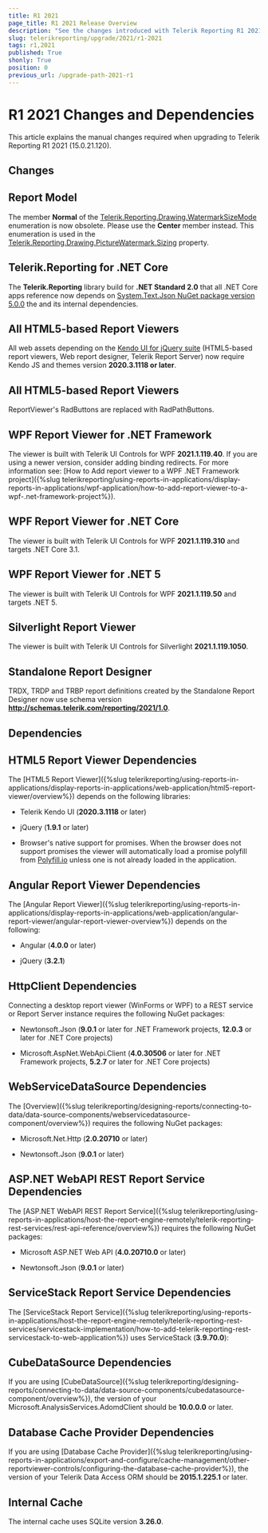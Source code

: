 ```yaml
---
title: R1 2021
page_title: R1 2021 Release Overview 
description: "See the changes introduced with Telerik Reporting R1 2021 that should be considered before upgrading, and the 3rd party products & packages this version depends on."
slug: telerikreporting/upgrade/2021/r1-2021
tags: r1,2021
published: True
shonly: True
position: 0
previous_url: /upgrade-path-2021-r1
---
```


# R1 2021 Changes and Dependencies

This article explains the manual changes required when upgrading to Telerik Reporting R1 2021 (15.0.21.120).

## Changes

## Report Model

The member __Normal__ of the [Telerik.Reporting.Drawing.WatermarkSizeMode](/reporting/api/Telerik.Reporting.Drawing.WatermarkSizeMode) enumeration is now obsolete. Please use the __Center__ member instead. This enumeration is used in the [Telerik.Reporting.Drawing.PictureWatermark.Sizing](/reporting/api/Telerik.Reporting.Drawing.PictureWatermark#Telerik_Reporting_Drawing_PictureWatermark_Sizing) property. 

## Telerik.Reporting for .NET Core

The __Telerik.Reporting__ library build for __.NET Standard 2.0__ that all .NET Core apps reference now depends on [System.Text.Json NuGet package version 5.0.0](https://www.nuget.org/packages/System.Text.Json/5.0.0) the  and its internal dependencies. 

## All HTML5-based Report Viewers

All web assets depending on the [Kendo UI for jQuery suite](https://www.telerik.com/kendo-ui) (HTML5-based report viewers, Web report designer, Telerik Report Server) now require Kendo JS and themes version __2020.3.1118 or later__. 

## All HTML5-based Report Viewers

ReportViewer's RadButtons are replaced with RadPathButtons. 

## WPF Report Viewer for .NET Framework

The viewer is built with Telerik UI Controls for WPF __2021.1.119.40__. If you are using a newer version, consider adding binding redirects. For more information see: [How to Add report viewer to a WPF .NET Framework project]({%slug telerikreporting/using-reports-in-applications/display-reports-in-applications/wpf-application/how-to-add-report-viewer-to-a-wpf-.net-framework-project%}).

## WPF Report Viewer for .NET Core

The viewer is built with Telerik UI Controls for WPF __2021.1.119.310__ and targets .NET Core 3.1. 

## WPF Report Viewer for .NET 5

The viewer is built with Telerik UI Controls for WPF __2021.1.119.50__ and targets .NET 5. 

## Silverlight Report Viewer

The viewer is built with Telerik UI Controls for Silverlight __2021.1.119.1050__. 

## Standalone Report Designer

TRDX, TRDP and TRBP report definitions created by the Standalone Report Designer now use schema version __http://schemas.telerik.com/reporting/2021/1.0__. 

## Dependencies

## HTML5 Report Viewer Dependencies

The [HTML5 Report Viewer]({%slug telerikreporting/using-reports-in-applications/display-reports-in-applications/web-application/html5-report-viewer/overview%}) depends on the following libraries: 

* Telerik Kendo UI (__2020.3.1118__ or later) 

* jQuery (__1.9.1__ or later) 

* Browser's native support for promises. When the browser does not support promises the viewer will automatically load a promise polyfill from [Polyfill.io](https://polyfill.io) unless one is not already loaded in the application. 

## Angular Report Viewer Dependencies

 The [Angular Report Viewer]({%slug telerikreporting/using-reports-in-applications/display-reports-in-applications/web-application/angular-report-viewer/angular-report-viewer-overview%}) depends on the following:  

* Angular (__4.0.0__ or later) 

* jQuery (__3.2.1__) 

## HttpClient Dependencies

Connecting a desktop report viewer (WinForms or WPF) to a REST service or Report Server instance requires the following NuGet packages: 

* Newtonsoft.Json (__9.0.1__ or later for .NET Framework projects, __12.0.3__ or later for .NET Core projects) 

* Microsoft.AspNet.WebApi.Client (__4.0.30506__ or later for .NET Framework projects, __5.2.7__ or later for .NET Core projects) 

## WebServiceDataSource Dependencies

The [Overview]({%slug telerikreporting/designing-reports/connecting-to-data/data-source-components/webservicedatasource-component/overview%}) requires the following NuGet packages: 

* Microsoft.Net.Http (__2.0.20710__ or later) 

* Newtonsoft.Json (__9.0.1__ or later) 

## ASP.NET WebAPI REST Report Service Dependencies

The [ASP.NET WebAPI REST Report Service]({%slug telerikreporting/using-reports-in-applications/host-the-report-engine-remotely/telerik-reporting-rest-services/rest-api-reference/overview%}) requires the following NuGet packages: 

* Microsoft ASP.NET Web API (__4.0.20710.0__ or later) 

* Newtonsoft.Json (__9.0.1__ or later) 

## ServiceStack Report Service Dependencies

The [ServiceStack Report Service]({%slug telerikreporting/using-reports-in-applications/host-the-report-engine-remotely/telerik-reporting-rest-services/servicestack-implementation/how-to-add-telerik-reporting-rest-servicestack-to-web-application%}) uses ServiceStack (__3.9.70.0__): 

## CubeDataSource Dependencies

If you are using [CubeDataSource]({%slug telerikreporting/designing-reports/connecting-to-data/data-source-components/cubedatasource-component/overview%}), the version of your Microsoft.AnalysisServices.AdomdClient should be __10.0.0.0__ or later. 

## Database Cache Provider Dependencies

If you are using [Database Cache Provider]({%slug telerikreporting/using-reports-in-applications/export-and-configure/cache-management/other-reportviewer-controls/configuring-the-database-cache-provider%}), the version of your Telerik Data Access ORM should be __2015.1.225.1__ or later. 

## Internal Cache

The internal cache uses SQLite version __3.26.0__.
